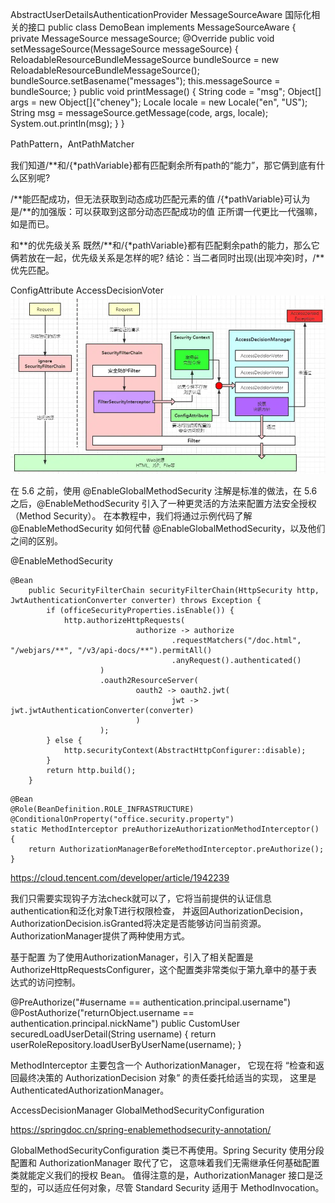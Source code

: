 AbstractUserDetailsAuthenticationProvider
MessageSourceAware 国际化相关的接口
public class DemoBean implements MessageSourceAware {
    private MessageSource messageSource;
    @Override
    public void setMessageSource(MessageSource messageSource) {
        ReloadableResourceBundleMessageSource bundleSource = new ReloadableResourceBundleMessageSource();
        bundleSource.setBasename("messages");
        this.messageSource = bundleSource;
    }
    public void printMessage() {
        String code = "msg";
        Object[] args = new Object[]{"cheney"};
        Locale locale = new Locale("en", "US");
        String msg = messageSource.getMessage(code, args, locale);
        System.out.println(msg);
    }
}


PathPattern，AntPathMatcher

我们知道/**和/{*pathVariable}都有匹配剩余所有path的“能力”，那它俩到底有什么区别呢?

/**能匹配成功，但无法获取到动态成功匹配元素的值
/{*pathVariable}可认为是/**的加强版：可以获取到这部分动态匹配成功的值
正所谓一代更比一代强嘛，如是而已。

和**的优先级关系
既然/**和/{*pathVariable}都有匹配剩余path的能力，那么它俩若放在一起，优先级关系是怎样的呢?
结论：当二者同时出现(出现冲突)时，/**优先匹配。

ConfigAttribute
AccessDecisionVoter
![img.png](img.png)


在 5.6 之前，使用 @EnableGlobalMethodSecurity 注解是标准的做法，在 5.6 之后，@EnableMethodSecurity 引入了一种更灵活的方法来配置方法安全授权（Method Security）。
在本教程中，我们将通过示例代码了解 @EnableMethodSecurity 如何代替 @EnableGlobalMethodSecurity，以及他们之间的区别。


@EnableMethodSecurity


```angular2html
@Bean
    public SecurityFilterChain securityFilterChain(HttpSecurity http, JwtAuthenticationConverter converter) throws Exception {
        if (officeSecurityProperties.isEnable()) {
            http.authorizeHttpRequests(
                            authorize -> authorize
                                    .requestMatchers("/doc.html", "/webjars/**", "/v3/api-docs/**").permitAll()
                                    .anyRequest().authenticated()
                    )
                    .oauth2ResourceServer(
                            oauth2 -> oauth2.jwt(
                                    jwt -> jwt.jwtAuthenticationConverter(converter)
                            )
                    );
        } else {
            http.securityContext(AbstractHttpConfigurer::disable);
        }
        return http.build();
    }
```
```angular2html
@Bean
@Role(BeanDefinition.ROLE_INFRASTRUCTURE)
@ConditionalOnProperty("office.security.property")
static MethodInterceptor preAuthorizeAuthorizationMethodInterceptor() {
    return AuthorizationManagerBeforeMethodInterceptor.preAuthorize();
}
```


https://cloud.tencent.com/developer/article/1942239

我们只需要实现钩子方法check就可以了，它将当前提供的认证信息authentication和泛化对象T进行权限检查，
并返回AuthorizationDecision，AuthorizationDecision.isGranted将决定是否能够访问当前资源。AuthorizationManager提供了两种使用方式。

基于配置
为了使用AuthorizationManager，引入了相关配置是AuthorizeHttpRequestsConfigurer，这个配置类非常类似于第九章中的基于表达式的访问控制。

@PreAuthorize("#username == authentication.principal.username")
@PostAuthorize("returnObject.username == authentication.principal.nickName")
public CustomUser securedLoadUserDetail(String username) {
return userRoleRepository.loadUserByUserName(username);
}

MethodInterceptor 主要包含一个 AuthorizationManager，
它现在将 “检查和返回最终决策的 AuthorizationDecision 对象” 的责任委托给适当的实现，
这里是 AuthenticatedAuthorizationManager。

AccessDecisionManager
GlobalMethodSecurityConfiguration 

https://springdoc.cn/spring-enablemethodsecurity-annotation/

GlobalMethodSecurityConfiguration 类已不再使用。Spring Security 使用分段配置和 AuthorizationManager 取代了它，
这意味着我们无需继承任何基础配置类就能定义我们的授权 Bean。
值得注意的是，AuthorizationManager 接口是泛型的，可以适应任何对象，尽管 Standard Security 适用于 MethodInvocation。
